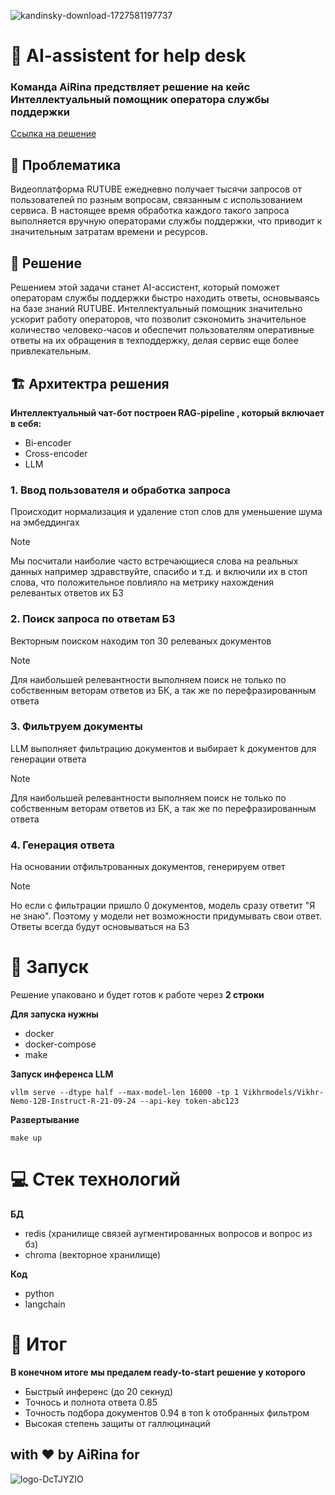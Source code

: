 ![kandinsky-download-1727581197737](https://github.com/user-attachments/assets/e67ce54a-5cb6-424f-a451-d4b1c9e36938)

 # :robot: AI-assistent for help desk 

### Команда AiRina предствляет решение на кейс Интеллектуальный помощник оператора службы поддержки 
[Ссылка на решение](https://t.me/airina_rutube_bot)


## :exploding_head: Проблематика

Видеоплатформа RUTUBE ежедневно получает тысячи запросов от пользователей по разным вопросам, связанным с использованием сервиса. 
В настоящее время обработка каждого такого запроса выполняется вручную операторами службы поддержки, что приводит к значительным затратам времени и ресурсов.

## :hugs: Решение

Решением этой задачи станет AI-ассистент, который поможет операторам службы поддержки быстро находить ответы, основываясь на базе знаний RUTUBE. Интеллектуальный 
помощник значительно ускорит работу операторов, что позволит сэкономить значительное количество человеко-часов и обеспечит пользователям оперативные ответы на их 
обращения в техподдержку, делая сервис еще более привлекательным.

## :building_construction: Архитектра решения

**Интеллектуальный чат-бот построен RAG-pipeline , который включает в себя:**
- Bi-encoder
- Cross-encoder
- LLM

### 1. Ввод пользователя и oбработка запроса 

Происходит нормализация и удаление стоп слов для уменьшение шума на эмбеддингах

> [!Note] 
> Мы посчитали наиболие часто встречающиеся слова на реальных данных например здравствуйте, спасибо и т.д.
> и включили их в стоп слова, что положительное повлияло на метрику нахождения релевантых ответов их БЗ


### 2. Поиск запроса по ответам БЗ

Векторным поиском находим топ 30 релеваных документов 

> [!Note]
> Для наибольшей релевантности выполняем поиск не только по собственным веторам ответов из БК, а так же по перефразированным ответа
>

### 3. Фильтруем документы

LLM выполняет фильтрацию документов и выбирает k документов для генерации ответа

> [!Note]
> Для наибольшей релевантности выполняем поиск не только по собственным веторам ответов из БК, а так же по перефразированным ответа
>

### 4. Генерация ответа

На основании отфильтрованных документов, генерируем ответ
> [!Note]
> Но если с фильтрации пришло 0 документов, модель сразу ответит "Я не знаю". Поэтому у модели нет возможности
> придумывать свои ответ. Ответы всегда будут основываться на БЗ
>

 # :rocket: Запуск
Решение упаковано и будет готов к работе через **2 строки**

 **Для запуска нужны**
 - docker
 - docker-compose
 - make

**Запуск инференса LLM**
```
vllm serve --dtype half --max-model-len 16000 -tp 1 Vikhrmodels/Vikhr-Nemo-12B-Instruct-R-21-09-24 --api-key token-abc123
```
   
**Развертывание**
```
make up
```

 # :computer: Стек технологий
**БД**
- redis (хранилище связей аугментированных вопросов и вопрос из бз)
- chroma (векторное хранилище)

**Код**
- python
- langchain

# :checkered_flag: Итог
**В конечном итоге мы предалем ready-to-start решение у которого**
- Быстрый инференс (до 20 секнуд)
- Точнось и полнота ответа 0.85
- Точность подбора документов 0.94 в топ k отобранных фильтром
- Высокая степень защиты от галлюцинаций


## with ♥️ by AiRina for 
![logo-DcTJYZIO](https://github.com/user-attachments/assets/e5e831a9-d156-40b1-b39e-015b2d2338f7)



